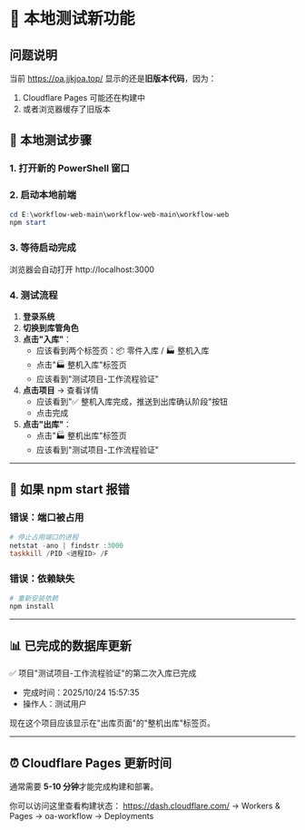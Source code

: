 # 🧪 本地测试新功能

## 问题说明

当前 https://oa.jjkjoa.top/ 显示的还是**旧版本代码**，因为：
1. Cloudflare Pages 可能还在构建中
2. 或者浏览器缓存了旧版本

## 🚀 本地测试步骤

### 1. 打开新的 PowerShell 窗口

### 2. 启动本地前端

```powershell
cd E:\workflow-web-main\workflow-web-main\workflow-web
npm start
```

### 3. 等待启动完成

浏览器会自动打开 http://localhost:3000

### 4. 测试流程

1. **登录系统**
2. **切换到库管角色**
3. **点击"入库"**：
   - 应该看到两个标签页：📦 零件入库 / 🏭 整机入库
   - 点击"🏭 整机入库"标签页
   - 应该看到"测试项目-工作流程验证"
4. **点击项目** → 查看详情
   - 应该看到"✅ 整机入库完成，推送到出库确认阶段"按钮
   - 点击完成
5. **点击"出库"**：
   - 点击"🏭 整机出库"标签页
   - 应该看到"测试项目-工作流程验证"

---

## 🔧 如果 npm start 报错

### 错误：端口被占用

```powershell
# 停止占用端口的进程
netstat -ano | findstr :3000
taskkill /PID <进程ID> /F
```

### 错误：依赖缺失

```powershell
# 重新安装依赖
npm install
```

---

## 📊 已完成的数据库更新

✅ 项目"测试项目-工作流程验证"的第二次入库已完成
- 完成时间：2025/10/24 15:57:35
- 操作人：测试用户

现在这个项目应该显示在"出库页面"的"整机出库"标签页。

---

## ⏰ Cloudflare Pages 更新时间

通常需要 **5-10 分钟**才能完成构建和部署。

你可以访问这里查看构建状态：
https://dash.cloudflare.com/ → Workers & Pages → oa-workflow → Deployments

